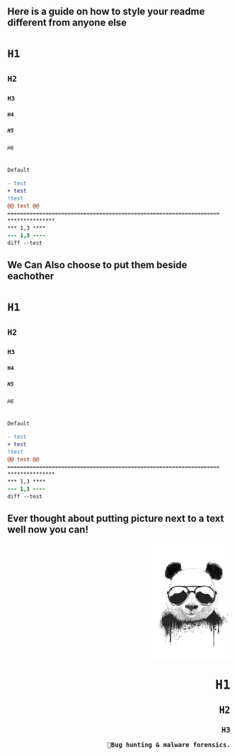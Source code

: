 
## Here is a guide on how to style your readme different from anyone else

<kbd>
<h1><code>H1</code></h1>
</kbd>
<kbd>
<h2><code>H2</code></h2>
</kbd>
<kbd>
<h3><code>H3</code></h3>
</kbd>
<kbd>
<h4><code>H4</code></h4>
</kbd>
<kbd>
<h5><code>H5</code></h5>
</kbd>
<kbd>
<h6><code>H6</code></h6>
</kbd>
<kbd>
<code>Default</code>
</kbd>

</kbd>



```diff
- test
+ test
!test
@@ test @@
===================================================================
***************
*** 1,3 ****
--- 1,3 ----
diff --test
```
## We Can Also choose to put them beside eachother
<kbd>
<h1><code>H1</code></h1>
</kbd>
<kbd>
<h2><code>H2</code></h2>
</kbd>
<kbd>
<h3><code>H3</code></h3>
</kbd>
<kbd>
<h4><code>H4</code></h4>
</kbd>
<kbd>
<h5><code>H5</code></h5>
</kbd>
<kbd>
<h6><code>H6</code></h6>
</kbd>
<kbd>
<code>Default</code>
</kbd>

</kbd>

<kbd>
  
```diff
- test
+ test
!test
@@ test @@
===================================================================
***************
*** 1,3 ****
--- 1,3 ----
diff --test
```
</kbd>

## Ever thought about putting picture next to a text well now you can!
<div align="right">

  <img width="35%" align="center" src="zebbernpanda.png" alt="zebbernpanda">

<kbd>

<h1>H1</h1>
<h2>H2</h2>  
<h3>H3</h3>

<kbd>🔹<strong>Bug hunting & malware forensics.</strong></kbd> 


</details>
</div>
